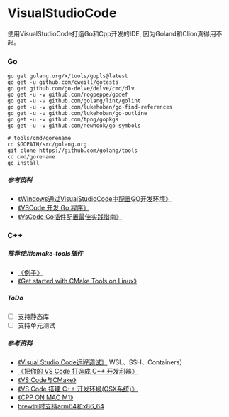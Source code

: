 # VisualStudioCode
使用VisualStudioCode打造Go和Cpp开发的IDE, 因为Goland和Clion真得用不起。



### Go

```shell
go get golang.org/x/tools/gopls@latest
go get -u github.com/cweill/gotests
go get github.com/go-delve/delve/cmd/dlv
go get -u -v github.com/rogpeppe/godef
go get -u -v github.com/golang/lint/golint
go get -u -v github.com/lukehoban/go-find-references
go get -u -v github.com/lukehoban/go-outline
go get -u -v github.com/tpng/gopkgs 
go get -u -v github.com/newhook/go-symbols

# tools/cmd/gorename
cd $GOPATH/src/golang.org
git clone https://github.com/golang/tools
cd cmd/gorename
go install
```
##### 参考资料
+ [《Windows通过VisualStudioCode中配置GO开发环境》](https://www.cnblogs.com/it-tsz/p/9021752.html)
+ [《VSCode 开发 Go 程序》](https://www.toutiao.com/i6870497110341452300/?tt_from=weixin&utm_campaign=client_share&wxshare_count=1&timestamp=1599706426&app=news_article&utm_source=weixin&utm_medium=toutiao_ios&use_new_style=1&req_id=202009101053460101310990270200F1B7&group_id=6870497110341452300)
+ [《VsCode Go插件配置最佳实践指南》](https://zhuanlan.zhihu.com/p/320343679)


### C++
##### 推荐使用cmake-tools插件
+ [《例子》](https://github.com/feixiao/cmake-catch-vsc-template)
+ [《Get started with CMake Tools on Linux》](https://code.visualstudio.com/docs/cpp/cmake-linux)

##### ToDo
+ [ ] 支持静态库
+ [ ] 支持单元测试

##### 参考资料
+ [《Visual Studio Code远程调试》](https://www.cnblogs.com/mightycode/p/10876119.html) WSL、SSH、Containers）
+ [《把你的 VS Code 打造成 C++ 开发利器》](https://mp.weixin.qq.com/s/zA3HWWq-R0PT40CuLIbGsQ)
+ [《VS Code与CMake》](https://www.cnblogs.com/iwiniwin/p/13705456.html)
+ [《VS Code 搭建 C++ 开发环境(OSX系统)》](https://xie.infoq.cn/article/1dd3fe369ec9f3db5661570fa)
+ [《CPP ON MAC M1》](https://www.geeksforgeeks.org/c-installation-on-macbook-m1-for-vs-code/)
+ [brew同时支持arm64和x86_64](https://benobi.one/posts/running_brew_on_m1_for_x86/)